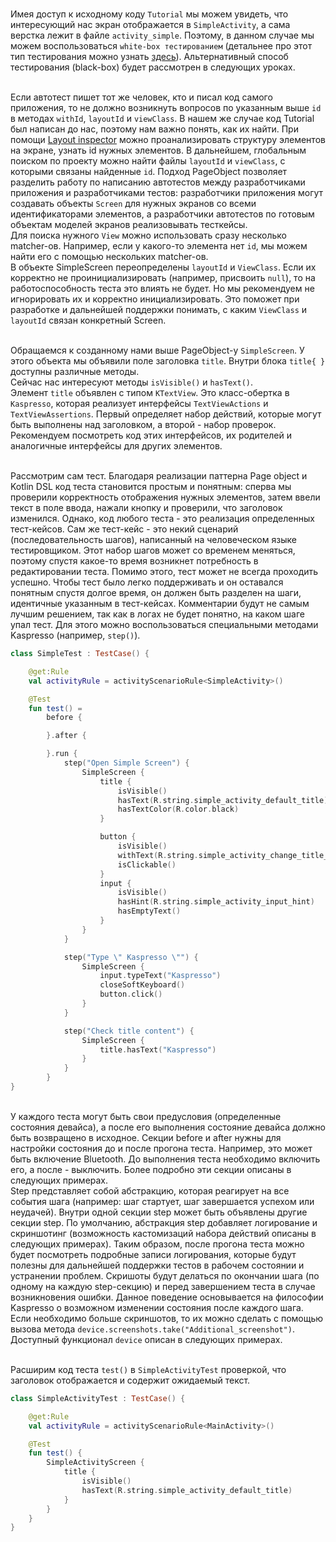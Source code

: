 <br> Имея доступ к исходному коду `Tutorial` мы можем увидеть, что интересующий нас экран отображается в `SimpleActivity`, а сама верстка лежит в файле `activity_simple`. Поэтому, в данном случае мы можем воспользоваться `white-box тестированием` (детальнее про этот тип тестирования можно узнать [здесь](https://ru.wikipedia.org/wiki/%D0%A2%D0%B5%D1%81%D1%82%D0%B8%D1%80%D0%BE%D0%B2%D0%B0%D0%BD%D0%B8%D0%B5_%D0%B1%D0%B5%D0%BB%D0%BE%D0%B3%D0%BE_%D1%8F%D1%89%D0%B8%D0%BA%D0%B0)). Альтернативный способ тестирования (black-box) будет рассмотрен в следующих уроках.


<br> Если автотест пишет тот же человек, кто и писал код самого приложения, то не должно возникнуть вопросов по указанным выше `id` в методах `withId`, `layoutId` и `viewClass`. В нашем же случае код Tutorial был написан до нас, поэтому нам важно понять, как их найти. При помощи [Layout inspector](https://medium.com/androiddevelopers/layout-inspector-1f8d446d048) можно проанализировать структуру элементов на экране, узнать id нужных элементов. В дальнейшем, глобальным поиском по проекту можно найти файлы `layoutId` и `viewClass`, с которыми связаны найденные `id`. Подход PageObject позволяет разделить работу по написанию автотестов между разработчиками приложения и разработчиками тестов: разработчики приложения могут создавать объекты `Screen` для нужных экранов со всеми идентификаторами элементов, а разработчики автотестов по готовым объектам моделей экранов реализовывать тесткейсы. 
<br> Для поиска нужного `View` можно использовать сразу несколько matcher-ов. Например, если у какого-то элемента нет `id`, мы можем найти его с помощью нескольких matcher-ов. 
<br> В объекте SimpleScreen переопределены `layoutId` и `ViewClass`. Если их корректно не проинициализировать (например, присвоить `null`), то на работоспособность теста это влиять не будет. Но мы рекомендуем не игнорировать их и корректно инициализировать. Это поможет при разработке и дальнейшей поддержки понимать, с каким `ViewClass` и `layoutId` связан конкретный Screen.



<br> Обращаемся к созданному нами выше PageObject-у `SimpleScreen`. У этого объекта мы объявили поле заголовка `title`. Внутри блока `title{ }` доступны различные методы. 
<br> Сейчас нас интересуют методы `isVisible()` и `hasText()`. 
<br> Элемент `title` объявлен с типом `KTextView`. Это класс-обертка в `Kaspresso`, которая реализует интерфейсы `TextViewActions` и `TextViewAssertions`. Первый определяет набор действий, которые могут быть выполнены над заголовком, а второй - набор проверок. 
<br> Рекомендуем посмотреть код этих интерфейсов, их родителей и аналогичные интерфейсы для других элементов.



<br> Рассмотрим сам тест. Благодаря реализации паттерна Page object и Kotlin DSL код теста становится простым и понятным: сперва мы проверили корректность отображения нужных элементов, затем ввели текст в поле ввода, нажали кнопку и проверили, что заголовок изменился. Однако, код любого теста - это реализация определенных тест-кейсов. Сам же тест-кейс - это некий сценарий (последовательность шагов), написанный на человеческом языке тестировщиком. Этот набор шагов может со временем меняться, поэтому спустя какое-то время возникнет потребность в редактировании теста. Помимо этого, тест может не всегда проходить успешно. Чтобы тест было легко поддерживать и он оставался понятным спустя долгое время, он должен быть разделен на шаги, идентичные указанным в тест-кейсах. Комментарии будут не самым лучшим решением, так как в логах не будет понятно, на каком шаге упал тест. Для этого можно воспользоваться специальными методами Kaspresso (например, `step()`).

```kotlin
class SimpleTest : TestCase() {

    @get:Rule
    val activityRule = activityScenarioRule<SimpleActivity>()

    @Test
    fun test() =
        before {

        }.after {

        }.run {
            step("Open Simple Screen") {
                SimpleScreen {
                    title {
                        isVisible()
                        hasText(R.string.simple_activity_default_title)
                        hasTextColor(R.color.black)
                    }

                    button {
                        isVisible()
                        withText(R.string.simple_activity_change_title_button)
                        isClickable()
                    }
                    input {
                        isVisible()
                        hasHint(R.string.simple_activity_input_hint)
                        hasEmptyText()
                    }
                }
            }

            step("Type \" Kaspresso \"") {
                SimpleScreen {
                    input.typeText("Kaspresso")
                    closeSoftKeyboard()
                    button.click()
                }
            }

            step("Check title content") {
                SimpleScreen {
                    title.hasText("Kaspresso")
                }
            }
        }
}
```
<br> У каждого теста могут быть свои предусловия (определенные состояния девайса), а после его выполнения состояние девайса должно быть возвращено в исходное. Секции before и after нужны для настройки состояния до и после прогона теста. Например, это может быть включение Bluetooth. До выполнения теста необходимо включить его, а после - выключить. Более подробно эти секции описаны в следующих примерах. 
<br> Step представляет собой абстракцию, которая реагирует на все события шага (например: шаг стартует, шаг завершается успехом или неудачей). Внутри одной секции step может быть объявлены другие секции step. По умолчанию, абстракция step добавляет логирование и скриншотинг (возможность кастомизаций набора действий описаны в следующих примерах). Таким образом, после прогона теста можно будет посмотреть подробные записи логирования, которые будут полезны для дальнейшей поддержки тестов в рабочем состоянии и устранении проблем. Скришоты будут делаться по окончании шага (по одному на каждую step-секцию) и перед завершением теста в случае возникновения ошибки. Данное поведение основывается на философии Kaspresso о возможном изменении состояния после каждого шага. Если необходимо больше скриншотов, то их можно сделать с помощью вызова метода `device.screenshots.take("Additional_screenshot")`. Доступный функционал `device` описан в следующих примерах.


<br> Расширим код теста `test()` в `SimpleActivityTest` проверкой, что заголовок отображается и содержит ожидаемый текст.

```kotlin
class SimpleActivityTest : TestCase() {

    @get:Rule
    val activityRule = activityScenarioRule<MainActivity>()

    @Test
    fun test() {
        SimpleActivityScreen {
            title {
                isVisible()
                hasText(R.string.simple_activity_default_title)
            }
        }
    }
}
```
